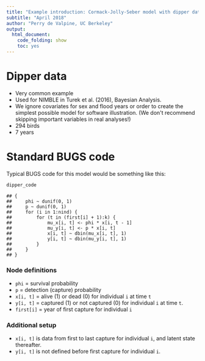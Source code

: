 ```yaml
---
title: "Example introduction: Cormack-Jolly-Seber model with dipper data"
subtitle: "April 2018"
author: "Perry de Valpine, UC Berkeley"
output:
  html_document:
    code_folding: show
    toc: yes
---
```




# Dipper data

- Very common example
- Used for NIMBLE in Turek et al. (2016), Bayesian Analysis.
- We ignore covariates for sex and flood years or order to create the simplest possible model for software illustration.  (We don't recommend skipping important variables in real analyses!)
- 294 birds
- 7 years

# Standard BUGS code

Typical BUGS code for this model would be something like this:


```r
dipper_code
```

```
## {
##     phi ~ dunif(0, 1)
##     p ~ dunif(0, 1)
##     for (i in 1:nind) {
##         for (t in (first[i] + 1):k) {
##             mu_x[i, t] <- phi * x[i, t - 1]
##             mu_y[i, t] <- p * x[i, t]
##             x[i, t] ~ dbin(mu_x[i, t], 1)
##             y[i, t] ~ dbin(mu_y[i, t], 1)
##         }
##     }
## }
```

### Node definitions

- `phi` = survival probability
- `p` = detection (capture) probability
- `x[i, t]` = alive (1) or dead (0) for individual `i` at time `t`
- `y[i, t]` = captured (1) or not captured (0) for individual `i` at time `t`.
- `first[i]` = year of first capture for individual `i`

### Additional setup
- `x[i, t]` is data from first to last capture for individual `i`, and latent state thereafter.
- `y[i, t]` is not defined before first capture for individual `i`.
